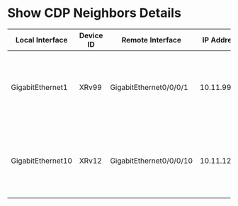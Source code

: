 
# Show CDP Neighbors Details
| Local Interface | Device ID | Remote Interface | IP Address | Platform | Native VLAN | Hold Time | Duplex | Capaibilities | Software Version |
| --------------- | --------- | ---------------- | ---------- | -------- | ----------- | --------- | ------ | ------------- | ---------------- |
| GigabitEthernet1 | XRv99 | GigabitEthernet0/0/0/1 | 10.11.99.99 | cisco IOS XRv Series |  | 153 | full | Router | Cisco IOS XR Software  Version 6.1.3[Default] Copyright (c) 2017 by Cisco Systems  Inc. |
| GigabitEthernet10 | XRv12 | GigabitEthernet0/0/0/10 | 10.11.12.12 | cisco IOS XRv Series |  | 174 | full | Router | Cisco IOS XR Software  Version 6.1.3[Default] Copyright (c) 2017 by Cisco Systems  Inc. |